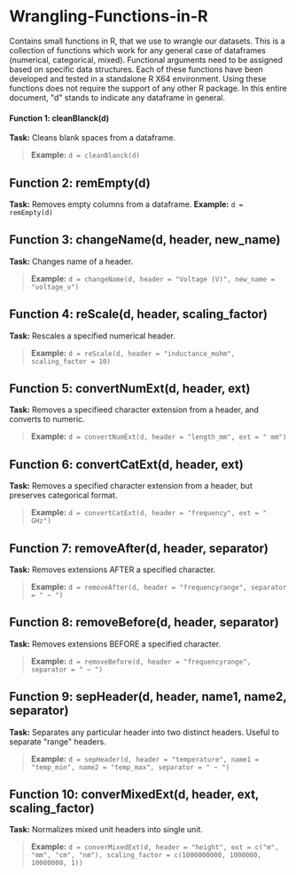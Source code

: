 # Wrangling-Functions-in-R
Contains small functions in R, that we use to wrangle our datasets. This is a collection of functions which work for any general case of dataframes (numerical, categorical, mixed). Functional arguments need to be assigned based on specific data structures. Each of these functions have been developed and tested in a standalone R X64 environment. Using these functions does not require the support of any other R package. In this entire document, "d" stands to indicate any dataframe in general.


#### Function 1: cleanBlanck(d)
**Task:** Cleans blank spaces from a dataframe.
>**Example:**
```d = cleanBlanck(d)```

## Function 2: remEmpty(d)
**Task:** Removes empty columns from a dataframe.
**Example:**
```d = remEmpty(d)```

## Function 3: changeName(d, header, new_name)
**Task:** Changes name of a header.
>**Example:**
```d = changeName(d, header = "Voltage (V)", new_name = "voltage_v")```

## Function 4: reScale(d, header, scaling_factor)
**Task:** Rescales a specified numerical header.
>**Example:**
```d = reScale(d, header = "inductance_mohm", scaling_factor = 10)```

## Function 5: convertNumExt(d, header, ext)
**Task:** Removes a specifieed character extension from a header, and converts to numeric.
>**Example:**
```d = convertNumExt(d, header = "length_mm", ext = " mm")```

## Function 6: convertCatExt(d, header, ext)
**Task:** Removes a specified character extension from a header, but preserves categorical format.
>**Example:**
```d = convertCatExt(d, header = "frequency", ext = " GHz")```

## Function 7: removeAfter(d, header, separator)
**Task:** Removes extensions AFTER a specified character.
>**Example:**
```d = removeAfter(d, header = "frequencyrange", separator = " ~ ")```

## Function 8: removeBefore(d, header, separator)
**Task:** Removes extensions BEFORE a specified character.
>**Example:**
```d = removeBefore(d, header = "frequencyrange", separator = " ~ ")```

## Function 9: sepHeader(d, header, name1, name2, separator)
**Task:** Separates any particular header into two distinct headers. Useful to separate "range" headers.
>**Example:**
```d = sepHeader(d, header = "temperature", name1 = "temp_min", name2 = "temp_max", separator = " ~ ")```

## Function 10: converMixedExt(d, header, ext, scaling_factor)
**Task:** Normalizes mixed unit headers into single unit.
>**Example:**
```d = converMixedExt(d, header = "height", ext = c("m", "mm", "cm", "nm"), scaling_factor = c(1000000000, 1000000, 10000000, 1))```
